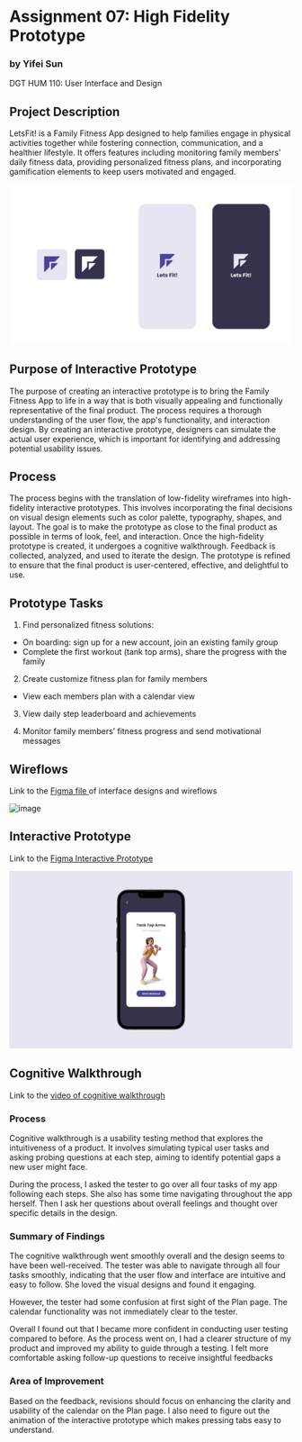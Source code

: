 # Assignment 07: High Fidelity Prototype

### by Yifei Sun
DGT HUM 110: User Interface and Design

## Project Description
LetsFit! is a Family Fitness App designed to help families engage in physical activities together while fostering connection, communication, and a healthier lifestyle. It offers features including monitoring family members' daily fitness data, providing personalized fitness plans, and incorporating gamification elements to keep users motivated and engaged.

![image](Images/Project%20Description.png)

## Purpose of Interactive Prototype
The purpose of creating an interactive prototype is to bring the Family Fitness App to life in a way that is both visually appealing and functionally representative of the final product. The process requires a thorough understanding of the user flow, the app's functionality, and interaction design. By creating an interactive prototype, designers can simulate the actual user experience, which is important for identifying and addressing potential usability issues.

## Process
The process begins with the translation of low-fidelity wireframes into high-fidelity interactive prototypes. This involves incorporating the final decisions on visual design elements such as color palette, typography, shapes, and layout. The goal is to make the prototype as close to the final product as possible in terms of look, feel, and interaction. Once the high-fidelity prototype is created, it undergoes a cognitive walkthrough. Feedback is collected, analyzed, and used to iterate the design. The prototype is refined to ensure that the final product is user-centered, effective, and delightful to use.

## Prototype Tasks
1. Find personalized fitness solutions:
- On boarding: sign up for a new account, join an existing family group
- Complete the first workout (tank top arms), share the progress with the family

2. Create customize fitness plan for family members
- View each members plan with a calendar view

3. View daily step leaderboard and achievements

4. Monitor family members’ fitness progress and send motivational messages

## Wireflows

Link to the <a href="https://www.figma.com/file/moFDPg2xgv1G4evtUB07uD/LetsFit!-High-Fidelity-Prototype?type=design&node-id=0%3A1&t=6SLW5MI5feMVBgVT-1"> Figma file </a> of interface designs and wireflows

![image](Images/High-Fi%20Wireflow.png)

## Interactive Prototype

Link to the <a href="https://www.figma.com/proto/moFDPg2xgv1G4evtUB07uD/LetsFit!-High-Fidelity-Prototype?page-id=0%3A1&type=design&node-id=1-2&viewport=1012%2C880%2C0.14&scaling=scale-down&starting-point-node-id=1%3A2"> Figma Interactive Prototype </a>

![image](Images/Figma%20Prototype.png)

## Cognitive Walkthrough

Link to the <a href ="https://youtu.be/B42TCDAJSf8"> video of cognitive walkthrough </a>

### Process
Cognitive walkthrough is a usability testing method that explores the intuitiveness of a product. It involves simulating typical user tasks and asking probing questions at each step, aiming to identify potential gaps a new user might face.

During the process, I asked the tester to go over all four tasks of my app following each steps. She also has some time navigating throughout the app herself. Then I ask her questions about overall feelings and thought over specific details in the design.

### Summary of Findings

The cognitive walkthrough went smoothly overall and the design seems to have been well-received. The tester was able to navigate through all four tasks smoothly, indicating that the user flow and interface are intuitive and easy to follow. She loved the visual designs and found it engaging.

However, the tester had some confusion at first sight of the Plan page. The calendar functionality was not immediately clear to the tester. 

Overall I found out that I became more confident in conducting user testing compared to before. As the process went on, I had a clearer structure of my product and improved my ability to guide through a testing. I felt more comfortable asking follow-up questions to receive insightful feedbacks

### Area of Improvement

Based on the feedback, revisions should focus on enhancing the clarity and usability of the calendar on the Plan page. I also need to figure out the animation of the interactive prototype which makes pressing tabs easy to understand. 



